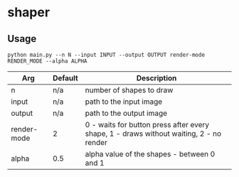 # shaper

## Usage

```
python main.py --n N --input INPUT --output OUTPUT render-mode RENDER_MODE --alpha ALPHA
```

| Arg           | Default   | Description                   |
|---------------|-----------|-------------------------------|
| n             | n/a       | number of shapes to draw      |
| input         | n/a       | path to the input image       |
| output        | n/a       | path to the output image      |
| render-mode   | 2         | 0 - waits for button press after every shape, 1 - draws without waiting, 2 - no render |
| alpha         | 0.5       | alpha value of the shapes - between 0 and 1 |